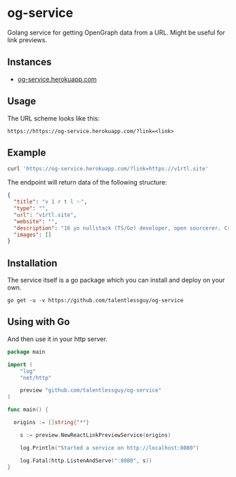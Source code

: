 # og-service

Golang service for getting OpenGraph data from a URL. Might be useful for link previews.

## Instances

- [og-service.herokuapp.com](https://og-service.herokuapp.com)

## Usage

The URL scheme looks like this:

```
https://https://og-service.herokuapp.com/?link=<link>
```

## Example

```sh
curl 'https://og-service.herokuapp.com/?link=https://v1rtl.site'
```

The endpoint will return data of the following structure:

```json
{
  "title": "v 1 r t l ✨",
  "type": "",
  "url": "v1rtl.site",
  "website": "",
  "description": "16 yo nullstack (TS/Go) developer, open sourcerer. Creator of go-web-app, react-postprocessing and tinyhttp. Author of t.me/we_use_js Telegram channel",
  "images": []
}
```

## Installation

The service itself is a go package which you can install and deploy on your own.

```shell
go get -u -v https://github.com/talentlessguy/og-service
```

## Using with Go

And then use it in your http server.

```go
package main

import (
	"log"
	"net/http"

	preview "github.com/talentlessguy/og-service"
)

func main() {

  origins := []string{"*"}

	s := preview.NewReactLinkPreviewService(origins)

	log.Println("Started a service on http://localhost:8080")

	log.Fatal(http.ListenAndServe(":8080", s))
}
```
